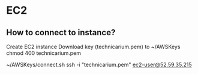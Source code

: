 # EC2
## How to connect to instance?
Create EC2 instance
Download key (technicarium.pem) to ~/AWSKeys
chmod 400 technicarium.pem

~/AWSKeys/connect.sh
ssh -i "technicarium.pem" ec2-user@52.59.35.215
